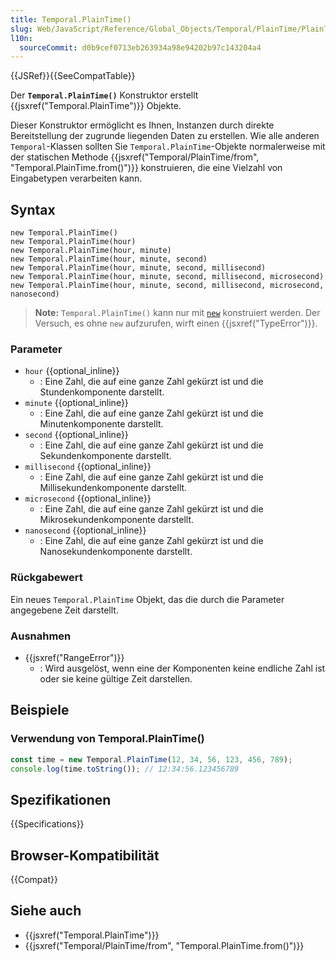 ```yaml
---
title: Temporal.PlainTime()
slug: Web/JavaScript/Reference/Global_Objects/Temporal/PlainTime/PlainTime
l10n:
  sourceCommit: d0b9cef0713eb263934a98e94202b97c143204a4
---
```


{{JSRef}}{{SeeCompatTable}}

Der **`Temporal.PlainTime()`** Konstruktor erstellt {{jsxref("Temporal.PlainTime")}} Objekte.

Dieser Konstruktor ermöglicht es Ihnen, Instanzen durch direkte Bereitstellung der zugrunde liegenden Daten zu erstellen. Wie alle anderen `Temporal`-Klassen sollten Sie `Temporal.PlainTime`-Objekte normalerweise mit der statischen Methode {{jsxref("Temporal/PlainTime/from", "Temporal.PlainTime.from()")}} konstruieren, die eine Vielzahl von Eingabetypen verarbeiten kann.

## Syntax

```js-nolint
new Temporal.PlainTime()
new Temporal.PlainTime(hour)
new Temporal.PlainTime(hour, minute)
new Temporal.PlainTime(hour, minute, second)
new Temporal.PlainTime(hour, minute, second, millisecond)
new Temporal.PlainTime(hour, minute, second, millisecond, microsecond)
new Temporal.PlainTime(hour, minute, second, millisecond, microsecond, nanosecond)
```

> **Note:** `Temporal.PlainTime()` kann nur mit [`new`](/de/docs/Web/JavaScript/Reference/Operators/new) konstruiert werden. Der Versuch, es ohne `new` aufzurufen, wirft einen {{jsxref("TypeError")}}.

### Parameter

- `hour` {{optional_inline}}
  - : Eine Zahl, die auf eine ganze Zahl gekürzt ist und die Stundenkomponente darstellt.
- `minute` {{optional_inline}}
  - : Eine Zahl, die auf eine ganze Zahl gekürzt ist und die Minutenkomponente darstellt.
- `second` {{optional_inline}}
  - : Eine Zahl, die auf eine ganze Zahl gekürzt ist und die Sekundenkomponente darstellt.
- `millisecond` {{optional_inline}}
  - : Eine Zahl, die auf eine ganze Zahl gekürzt ist und die Millisekundenkomponente darstellt.
- `microsecond` {{optional_inline}}
  - : Eine Zahl, die auf eine ganze Zahl gekürzt ist und die Mikrosekundenkomponente darstellt.
- `nanosecond` {{optional_inline}}
  - : Eine Zahl, die auf eine ganze Zahl gekürzt ist und die Nanosekundenkomponente darstellt.

### Rückgabewert

Ein neues `Temporal.PlainTime` Objekt, das die durch die Parameter angegebene Zeit darstellt.

### Ausnahmen

- {{jsxref("RangeError")}}
  - : Wird ausgelöst, wenn eine der Komponenten keine endliche Zahl ist oder sie keine gültige Zeit darstellen.

## Beispiele

### Verwendung von Temporal.PlainTime()

```js
const time = new Temporal.PlainTime(12, 34, 56, 123, 456, 789);
console.log(time.toString()); // 12:34:56.123456789
```

## Spezifikationen

{{Specifications}}

## Browser-Kompatibilität

{{Compat}}

## Siehe auch

- {{jsxref("Temporal.PlainTime")}}
- {{jsxref("Temporal/PlainTime/from", "Temporal.PlainTime.from()")}}
